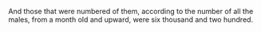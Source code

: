 And those that were numbered of them, according to the number of all the males, from a month old and upward, were six thousand and two hundred.
